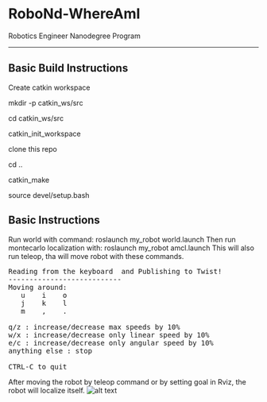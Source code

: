 # RoboNd-WhereAmI
Robotics Engineer Nanodegree Program

---
## Basic Build Instructions
Create catkin workspace

mkdir -p catkin_ws/src

cd catkin_ws/src

catkin_init_workspace

clone this repo

cd ..

catkin_make

source devel/setup.bash


## Basic Instructions
Run world with command:
roslaunch my_robot world.launch
Then run montecarlo localization with:
roslaunch my_robot amcl.launch
This will also run teleop, tha will move robot with these commands.
<pre><span class="anchor" id="line-1-3"></span>Reading from the keyboard  and Publishing to Twist!
<span class="anchor" id="line-2-1"></span>---------------------------
<span class="anchor" id="line-3-1"></span>Moving around:
<span class="anchor" id="line-4-1"></span>   u    i    o
<span class="anchor" id="line-5-1"></span>   j    k    l
<span class="anchor" id="line-6-1"></span>   m    ,    .
<span class="anchor" id="line-7-1"></span>
<span class="anchor" id="line-8-1"></span>q/z : increase/decrease max speeds by 10%
<span class="anchor" id="line-9-1"></span>w/x : increase/decrease only linear speed by 10%
<span class="anchor" id="line-10-1"></span>e/c : increase/decrease only angular speed by 10%
<span class="anchor" id="line-11-1"></span>anything else : stop
<span class="anchor" id="line-12-1"></span>
<span class="anchor" id="line-13-1"></span>CTRL-C to quit</pre>


After moving the robot by teleop command or by setting goal in Rviz, the robot will localize itself.
![alt text](localization.png)